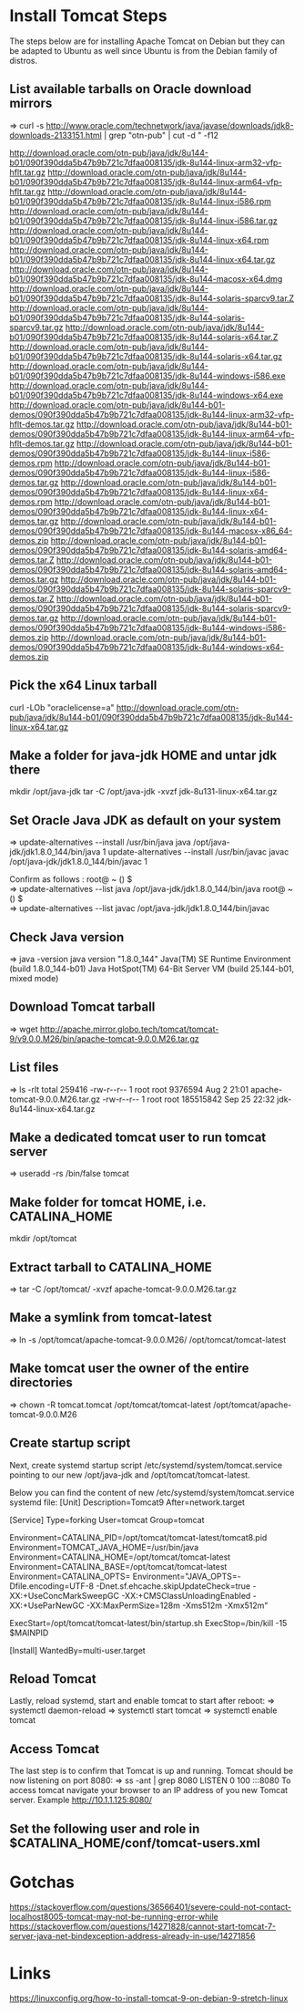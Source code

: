 # Install Tomcat Steps
The steps below are for installing Apache Tomcat on Debian but they can be adapted to Ubuntu as well since Ubuntu is from the Debian family of distros.

## List available tarballs on Oracle download mirrors
=> curl -s http://www.oracle.com/technetwork/java/javase/downloads/jdk8-downloads-2133151.html | grep "otn-pub" | cut -d \" -f12


http://download.oracle.com/otn-pub/java/jdk/8u144-b01/090f390dda5b47b9b721c7dfaa008135/jdk-8u144-linux-arm32-vfp-hflt.tar.gz
http://download.oracle.com/otn-pub/java/jdk/8u144-b01/090f390dda5b47b9b721c7dfaa008135/jdk-8u144-linux-arm64-vfp-hflt.tar.gz
http://download.oracle.com/otn-pub/java/jdk/8u144-b01/090f390dda5b47b9b721c7dfaa008135/jdk-8u144-linux-i586.rpm
http://download.oracle.com/otn-pub/java/jdk/8u144-b01/090f390dda5b47b9b721c7dfaa008135/jdk-8u144-linux-i586.tar.gz
http://download.oracle.com/otn-pub/java/jdk/8u144-b01/090f390dda5b47b9b721c7dfaa008135/jdk-8u144-linux-x64.rpm
http://download.oracle.com/otn-pub/java/jdk/8u144-b01/090f390dda5b47b9b721c7dfaa008135/jdk-8u144-linux-x64.tar.gz
http://download.oracle.com/otn-pub/java/jdk/8u144-b01/090f390dda5b47b9b721c7dfaa008135/jdk-8u144-macosx-x64.dmg
http://download.oracle.com/otn-pub/java/jdk/8u144-b01/090f390dda5b47b9b721c7dfaa008135/jdk-8u144-solaris-sparcv9.tar.Z
http://download.oracle.com/otn-pub/java/jdk/8u144-b01/090f390dda5b47b9b721c7dfaa008135/jdk-8u144-solaris-sparcv9.tar.gz
http://download.oracle.com/otn-pub/java/jdk/8u144-b01/090f390dda5b47b9b721c7dfaa008135/jdk-8u144-solaris-x64.tar.Z
http://download.oracle.com/otn-pub/java/jdk/8u144-b01/090f390dda5b47b9b721c7dfaa008135/jdk-8u144-solaris-x64.tar.gz
http://download.oracle.com/otn-pub/java/jdk/8u144-b01/090f390dda5b47b9b721c7dfaa008135/jdk-8u144-windows-i586.exe
http://download.oracle.com/otn-pub/java/jdk/8u144-b01/090f390dda5b47b9b721c7dfaa008135/jdk-8u144-windows-x64.exe
http://download.oracle.com/otn-pub/java/jdk/8u144-b01-demos/090f390dda5b47b9b721c7dfaa008135/jdk-8u144-linux-arm32-vfp-hflt-demos.tar.gz
http://download.oracle.com/otn-pub/java/jdk/8u144-b01-demos/090f390dda5b47b9b721c7dfaa008135/jdk-8u144-linux-arm64-vfp-hflt-demos.tar.gz
http://download.oracle.com/otn-pub/java/jdk/8u144-b01-demos/090f390dda5b47b9b721c7dfaa008135/jdk-8u144-linux-i586-demos.rpm
http://download.oracle.com/otn-pub/java/jdk/8u144-b01-demos/090f390dda5b47b9b721c7dfaa008135/jdk-8u144-linux-i586-demos.tar.gz
http://download.oracle.com/otn-pub/java/jdk/8u144-b01-demos/090f390dda5b47b9b721c7dfaa008135/jdk-8u144-linux-x64-demos.rpm
http://download.oracle.com/otn-pub/java/jdk/8u144-b01-demos/090f390dda5b47b9b721c7dfaa008135/jdk-8u144-linux-x64-demos.tar.gz
http://download.oracle.com/otn-pub/java/jdk/8u144-b01-demos/090f390dda5b47b9b721c7dfaa008135/jdk-8u144-macosx-x86_64-demos.zip
http://download.oracle.com/otn-pub/java/jdk/8u144-b01-demos/090f390dda5b47b9b721c7dfaa008135/jdk-8u144-solaris-amd64-demos.tar.Z
http://download.oracle.com/otn-pub/java/jdk/8u144-b01-demos/090f390dda5b47b9b721c7dfaa008135/jdk-8u144-solaris-amd64-demos.tar.gz
http://download.oracle.com/otn-pub/java/jdk/8u144-b01-demos/090f390dda5b47b9b721c7dfaa008135/jdk-8u144-solaris-sparcv9-demos.tar.Z
http://download.oracle.com/otn-pub/java/jdk/8u144-b01-demos/090f390dda5b47b9b721c7dfaa008135/jdk-8u144-solaris-sparcv9-demos.tar.gz
http://download.oracle.com/otn-pub/java/jdk/8u144-b01-demos/090f390dda5b47b9b721c7dfaa008135/jdk-8u144-windows-i586-demos.zip
http://download.oracle.com/otn-pub/java/jdk/8u144-b01-demos/090f390dda5b47b9b721c7dfaa008135/jdk-8u144-windows-x64-demos.zip

## Pick the x64 Linux tarball
curl -LOb "oraclelicense=a" http://download.oracle.com/otn-pub/java/jdk/8u144-b01/090f390dda5b47b9b721c7dfaa008135/jdk-8u144-linux-x64.tar.gz

## Make a folder for java-jdk HOME and untar jdk there
mkdir /opt/java-jdk
tar -C /opt/java-jdk -xvzf jdk-8u131-linux-x64.tar.gz


## Set Oracle Java JDK as default on your system
=> update-alternatives --install /usr/bin/java java /opt/java-jdk/jdk1.8.0_144/bin/java 1
 update-alternatives --install /usr/bin/javac javac /opt/java-jdk/jdk1.8.0_144/bin/javac 1

Confirm as follows :
root@ ~ () $  
=> update-alternatives --list java
/opt/java-jdk/jdk1.8.0_144/bin/java
root@ ~ () $  
=> update-alternatives --list javac
/opt/java-jdk/jdk1.8.0_144/bin/javac

## Check Java version
=> java -version
java version "1.8.0_144"
Java(TM) SE Runtime Environment (build 1.8.0_144-b01)
Java HotSpot(TM) 64-Bit Server VM (build 25.144-b01, mixed mode)

## Download Tomcat tarball
=> wget http://apache.mirror.globo.tech/tomcat/tomcat-9/v9.0.0.M26/bin/apache-tomcat-9.0.0.M26.tar.gz

## List files
=> ls -rlt
total 259416
-rw-r--r--  1 root root   9376594 Aug  2 21:01 apache-tomcat-9.0.0.M26.tar.gz
-rw-r--r--  1 root root 185515842 Sep 25 22:32 jdk-8u144-linux-x64.tar.gz

## Make a dedicated tomcat user to run tomcat server
=> useradd -rs /bin/false tomcat

## Make folder for tomcat HOME, i.e. CATALINA_HOME
mkdir /opt/tomcat

## Extract tarball to CATALINA_HOME

=> tar -C /opt/tomcat/ -xvzf apache-tomcat-9.0.0.M26.tar.gz

## Make a symlink from tomcat-latest

=> ln -s /opt/tomcat/apache-tomcat-9.0.0.M26/ /opt/tomcat/tomcat-latest

## Make tomcat user the owner of the entire directories
=> chown -R tomcat.tomcat /opt/tomcat/tomcat-latest /opt/tomcat/apache-tomcat-9.0.0.M26

## Create startup script

Next, create systemd startup script /etc/systemd/system/tomcat.service pointing to our new /opt/java-jdk and /opt/tomcat/tomcat-latest.

Below you can find the content of new /etc/systemd/system/tomcat.service systemd file:
[Unit]
Description=Tomcat9
After=network.target

[Service]
Type=forking
User=tomcat
Group=tomcat

Environment=CATALINA_PID=/opt/tomcat/tomcat-latest/tomcat8.pid
Environment=TOMCAT_JAVA_HOME=/usr/bin/java
Environment=CATALINA_HOME=/opt/tomcat/tomcat-latest
Environment=CATALINA_BASE=/opt/tomcat/tomcat-latest
Environment=CATALINA_OPTS=
Environment="JAVA_OPTS=-Dfile.encoding=UTF-8 -Dnet.sf.ehcache.skipUpdateCheck=true -XX:+UseConcMarkSweepGC -XX:+CMSClassUnloadingEnabled -XX:+UseParNewGC -XX:MaxPermSize=128m -Xms512m -Xmx512m"

ExecStart=/opt/tomcat/tomcat-latest/bin/startup.sh
ExecStop=/bin/kill -15 $MAINPID

[Install]
WantedBy=multi-user.target

##  Reload Tomcat
Lastly, reload systemd, start and enable tomcat to start after reboot:
=> systemctl daemon-reload
=> systemctl start tomcat
=> systemctl enable tomcat

## Access Tomcat
The last step is to confirm that Tomcat is up and running. Tomcat should be now listening on port 8080:
=> ss -ant | grep 8080
LISTEN     0      100         :::8080
To access tomcat navigate your browser to an IP address of you new Tomcat server. Example http://10.1.1.125:8080/

## Set the following user and role in $CATALINA_HOME/conf/tomcat-users.xml
<role rolename="manager-gui"/>
<user username="admin" password="admin" roles="manager-gui"/>

# Gotchas
https://stackoverflow.com/questions/36566401/severe-could-not-contact-localhost8005-tomcat-may-not-be-running-error-while
https://stackoverflow.com/questions/14271828/cannot-start-tomcat-7-server-java-net-bindexception-address-already-in-use/14271856

# Links
https://linuxconfig.org/how-to-install-tomcat-9-on-debian-9-stretch-linux
